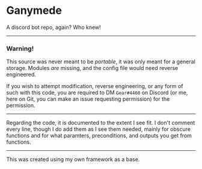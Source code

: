 # Ganymede
A discord bot repo, again? Who knew!

----------

### Warning!
This source was never meant to be *portable*, it was only meant for a general storage. Modules *are* missing, and the config file would need reverse engineered.

If you wish to attempt modification, reverse engineering, or any form of such with this code, you are required to DM `Gear#4460` on Discord (or me, here on Git, you can make an issue requesting permission) for the permission.

----------

Regarding the code, it is documented to the extent I see fit. I don't comment every line, though I do add them as I see them needed, mainly for obscure functions and for what paramters, preconditions, and outputs you get from functions.

----------

This was created using my own framework as a base.